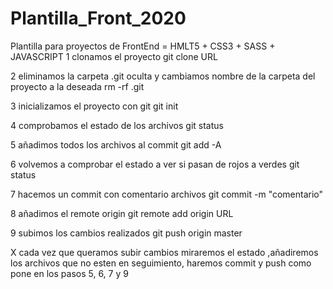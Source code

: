 # Plantilla_Front_2020
Plantilla para proyectos de FrontEnd = HMLT5 + CSS3 + SASS + JAVASCRIPT
1 clonamos el proyecto
    git clone URL

2 eliminamos la carpeta .git oculta y cambiamos nombre de la carpeta del proyecto a la deseada 
     rm -rf .git

3 inicializamos el proyecto con git
    git init

4 comprobamos el estado de los archivos 
    git status

5 añadimos todos los archivos al commit
    git add -A

6 volvemos a comprobar el estado a ver si pasan de rojos a verdes
    git status

7 hacemos un commit con comentario archivos
    git commit -m "comentario"

8 añadimos el remote origin
    git remote add origin URL

9 subimos los cambios realizados 
    git push origin master

X cada vez que queramos subir cambios miraremos el estado ,añadiremos los archivos que no esten en seguimiento, haremos commit y push 
    como pone en los pasos 5, 6, 7 y 9
